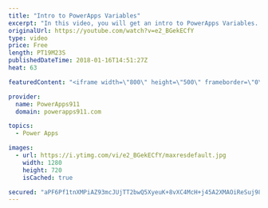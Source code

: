 ```yaml
---
title: "Intro to PowerApps Variables"
excerpt: "In this video, you will get an intro to PowerApps Variables. We first start with an overview of why you might not need variables because of the Excel-like functionality. Then we dive into contextual and global variables. Fun stuff!   PowerApps Playlist https://www.youtube.com/playlist?list=PLCGGtLsUjhm2bonhBZuEhZU72QkFjOp"
originalUrl: https://youtube.com/watch?v=e2_BGekECfY
type: video
price: Free
length: PT19M23S
publishedDateTime: 2018-01-16T14:51:27Z
heat: 63

featuredContent: "<iframe width=\"800\" height=\"500\" frameborder=\"0\" src=\"https://www.youtube.com/embed/e2_BGekECfY\" allow=\"accelerometer; autoplay; encrypted-media; gyroscope; picture-in-picture\" allowfullscreen></iframe>"

provider:
  name: PowerApps911
  domain: powerapps911.com

topics:
  - Power Apps

images:
  - url: https://i.ytimg.com/vi/e2_BGekECfY/maxresdefault.jpg
    width: 1280
    height: 720
    isCached: true

secured: "aPF6Pf1tnXMPiAZ93mcJUjTT2bwQ5XyeuK+8vXC4McH+j45A2XMAOiReSuj98ZSlIOLIUnvrKQTOm9b6hN58s16N0ie8lskI61c5odlC/iBnsjdTKcYcSI8IraXPtn2O4tuuHOFXMQWVG8AhTJqs/O4+Qi1JUg/m/w3QP7oBiD8ctGYkL23KYAR0X1GKL+DkCpvThb2sOtkbrdw/GLacoy9gB4MbNexY1Hr0BnIJ+SFPdkhx3ZoZSbcvZovo4lLHCLC/Q6bkLQyixPbGbovo2ENcSzNK0PlN/YxQCtaPgHqnKxiFeaJJloUE9u1AhPUy/Y4zhp5JKJVh+onmrYS8tHhF3F8/3T/D7yXQ7Y67439g5CzNsv9sfGojoCu/z5Wuh5VHG3qSUQ7jKpSybLRHX91wvpZE3R0c7QkpoWZVd4eSb/BoGrOwZSiEvHiOsCQ+;DDder8n+EJAzSpRoPj4IwQ=="
---
```



